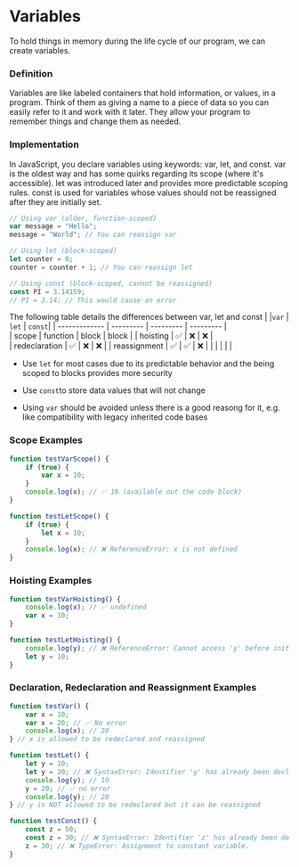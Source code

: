 # Variables
[comment]: <> (Introduction)
To hold things in memory during the life cycle of our program, we can create variables.

[comment]: <> (Explanation)
### Definition
Variables are like labeled containers that hold information, or values, in a program. Think of them as giving a name to a piece of data so you can easily refer to it and work with it later. They allow your program to remember things and change them as needed.

### Implementation
In JavaScript, you declare variables using keywords: var, let, and const. var is the oldest way and has some quirks regarding its scope (where it's accessible). let was introduced later and provides more predictable scoping rules. const is used for variables whose values should not be reassigned after they are initially set.

```js
// Using var (older, function-scoped)
var message = "Hello";
message = "World"; // You can reassign var

// Using let (block-scoped)
let counter = 0;
counter = counter + 1; // You can reassign let

// Using const (block-scoped, cannot be reassigned)
const PI = 3.14159;
// PI = 3.14; // This would cause an error
```


The following table details the differences between var, let and const
|               |```var```  | ```let``` | ```const```| 
| ------------- | --------- | --------- | --------- |   
| scope         | function  | block     | block     |
| hoisting      | ✅        | ❌         | ❌        |  
| redeclaration | ✅        | ❌         | ❌        |
| reassignment  | ✅        | ✅         | ❌        |
|  |  |  |  | 


- Use ```let``` for most cases due to its predictable behavior and the being scoped to blocks provides more security 

- Use ```const```to store data values that will not change

- Using ```var``` should be avoided unless there is a good reasong for it, e.g. like compatibility with legacy inherited code bases

### Scope Examples
```js
function testVarScope() {
    if (true) {
        var x = 10;
    }
    console.log(x); // ✅ 10 (available out the code block)
}
```

```js
function testLetScope() {
    if (true) {
        let x = 10;
    }
    console.log(x); // ❌ ReferenceError: x is not defined
}
```

### Hoisting Examples
```js
function testVarHoisting() {
    console.log(x); // ✅ undefined
    var x = 10;
}
```

```js
function testLetHoisting() {
    console.log(y); // ❌ ReferenceError: Cannot access 'y' before initialization
    let y = 10;
}
```

### Declaration, Redeclaration and Reassignment Examples
```js
function testVar() {
    var x = 10;
    var x = 20; // ✅ No error
    console.log(x); // 20
} // x is allowed to be redeclared and reassigned
```

```js
function testLet() {
    let y = 10;
    let y = 20; // ❌ SyntaxError: Identifier 'y' has already been declared
    console.log(y); // 10
    y = 20; // ✅ no error
    console.log(y); // 20
} // y is NOT allowed to be redeclared but it can be reassigned
```

```js
function testConst() {
    const z = 50;
    const z = 30; // ❌ SyntaxError: Identifier 'z' has already been declared
    z = 30; // ❌ TypeError: Assignment to constant variable.
}
```
